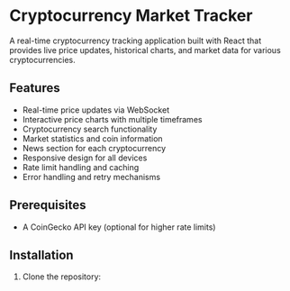 # Cryptocurrency Market Tracker

A real-time cryptocurrency tracking application built with React that provides live price updates, historical charts, and market data for various cryptocurrencies.

## Features

- Real-time price updates via WebSocket
- Interactive price charts with multiple timeframes
- Cryptocurrency search functionality
- Market statistics and coin information
- News section for each cryptocurrency
- Responsive design for all devices
- Rate limit handling and caching
- Error handling and retry mechanisms

## Prerequisites
- A CoinGecko API key (optional for higher rate limits)

## Installation

1. Clone the repository:
